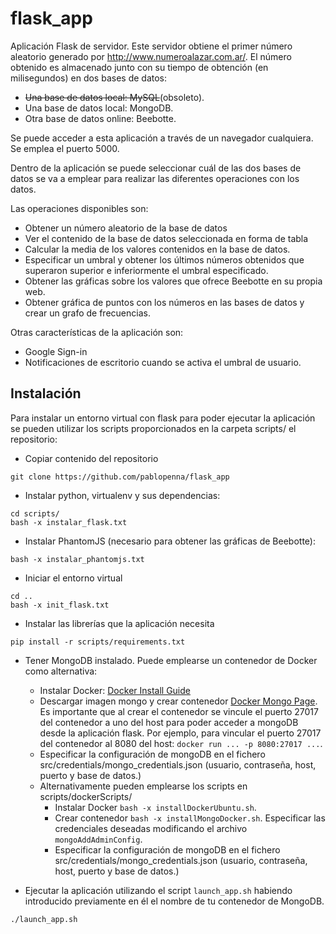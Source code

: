 # flask_app

Aplicación Flask de servidor. Este servidor obtiene el primer número aleatorio generado por http://www.numeroalazar.com.ar/. El número obtenido es almacenado junto con su tiempo de obtención (en milisegundos) en dos bases de datos:
* ~~Una base de datos local: MySQL~~(obsoleto).
* Una base de datos local: MongoDB.
* Otra base de datos online: Beebotte.

Se puede acceder a esta aplicación a través de un navegador cualquiera. Se emplea el puerto 5000.

Dentro de la aplicación se puede seleccionar cuál de las dos bases de datos se va a emplear para realizar las diferentes operaciones con los datos.

Las operaciones disponibles son:
* Obtener un número aleatorio de la base de datos
* Ver el contenido de la base de datos seleccionada en forma de tabla
* Calcular la media de los valores contenidos en la base de datos.
* Especificar un umbral y obtener los últimos números obtenidos que superaron superior e inferiormente el umbral especificado.
* Obtener las gráficas sobre los valores que ofrece Beebotte en su propia web.
* Obtener gráfica de puntos con los números en las bases de datos y crear un grafo de frecuencias.

Otras características de la aplicación son:
* Google Sign-in
* Notificaciones de escritorio cuando se activa el umbral de usuario.

## Instalación

Para instalar un entorno virtual con flask para poder ejecutar la aplicación se pueden utilizar los scripts proporcionados en la carpeta scripts/ el repositorio:

* Copiar contenido del repositorio

```shell
git clone https://github.com/pablopenna/flask_app
```

* Instalar python, virtualenv y sus dependencias:

```shell
cd scripts/
bash -x instalar_flask.txt
```

* Instalar PhantomJS (necesario para obtener las gráficas de Beebotte):

```shell
bash -x instalar_phantomjs.txt
```
* Iniciar el entorno virtual
```shell
cd ..
bash -x init_flask.txt
```
* Instalar las librerías que la aplicación necesita

```shell
pip install -r scripts/requirements.txt
```

* Tener MongoDB instalado. Puede emplearse un contenedor de Docker como alternativa:
  - Instalar Docker: [Docker Install Guide](https://docs.docker.com/install/linux/docker-ce/ubuntu/)
  - Descargar imagen mongo y crear contenedor [Docker Mongo Page](https://hub.docker.com/_/mongo/). Es importante que al crear el contenedor se vincule el puerto 27017 del contenedor a uno del host para poder acceder a mongoDB desde la aplicación flask. Por ejemplo, para vincular el puerto 27017 del contenedor al 8080 del host: `docker run ... -p 8080:27017 ...`.
  - Especificar la configuración de mongoDB en el fichero src/credentials/mongo_credentials.json (usuario, contraseña, host, puerto y base de datos.)
  - Alternativamente pueden emplearse los scripts en scripts/dockerScripts/
    - Instalar Docker `bash -x installDockerUbuntu.sh`.
    - Crear contenedor `bash -x installMongoDocker.sh`. Especificar las credenciales deseadas modificando el archivo `mongoAddAdminConfig`.
    - Especificar la configuración de mongoDB en el fichero src/credentials/mongo_credentials.json (usuario, contraseña, host, puerto y base de datos.)
  

* Ejecutar la aplicación utilizando el script `launch_app.sh` habiendo introducido previamente en él el nombre de tu contenedor de MongoDB.

```shell
./launch_app.sh
```
